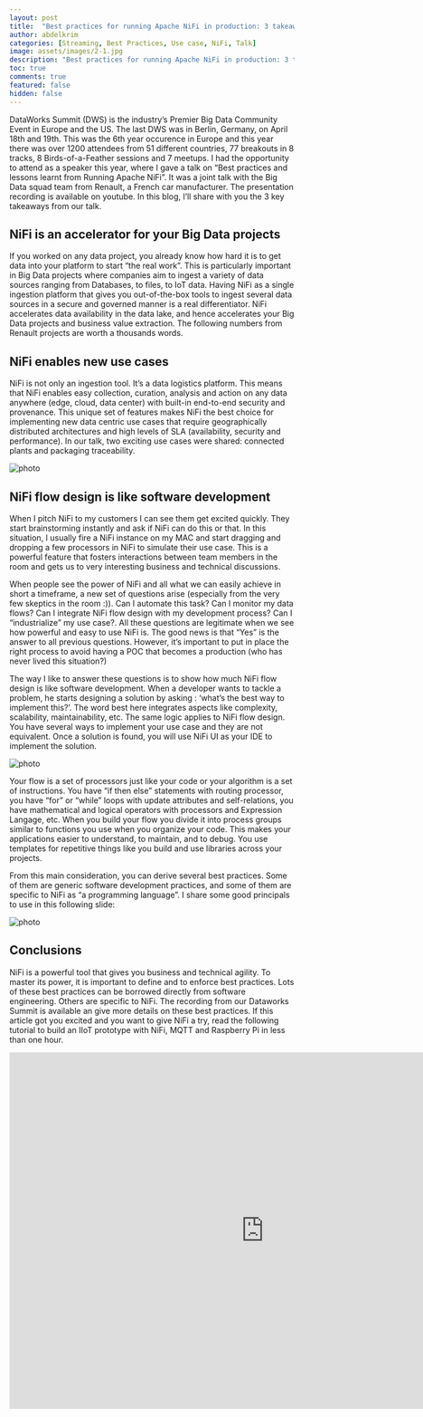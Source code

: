```yaml
---
layout: post
title:  "Best practices for running Apache NiFi in production: 3 takeaways from real world projects"
author: abdelkrim
categories: [Streaming, Best Practices, Use case, NiFi, Talk]
image: assets/images/2-1.jpg
description: "Best practices for running Apache NiFi in production: 3 takeaways from real world projects"
toc: true
comments: true
featured: false
hidden: false
---
```

DataWorks Summit (DWS) is the industry’s Premier Big Data Community Event in Europe and the US. The last DWS was in Berlin, Germany, on April 18th and 19th. This was the 6th year occurence in Europe and this year there was over 1200 attendees from 51 different countries, 77 breakouts in 8 tracks, 8 Birds-of-a-Feather sessions and 7 meetups. I had the opportunity to attend as a speaker this year, where I gave a talk on “Best practices and lessons learnt from Running Apache NiFi”. It was a joint talk with the Big Data squad team from Renault, a French car manufacturer. The presentation recording is available on youtube. In this blog, I’ll share with you the 3 key takeaways from our talk.

## NiFi is an accelerator for your Big Data projects

If you worked on any data project, you already know how hard it is to get data into your platform to start “the real work”. This is particularly important in Big Data projects where companies aim to ingest a variety of data sources ranging from Databases, to files, to IoT data. Having NiFi as a single ingestion platform that gives you out-of-the-box tools to ingest several data sources in a secure and governed manner is a real differentiator. NiFi accelerates data availability in the data lake, and hence accelerates your Big Data projects and business value extraction. The following numbers from Renault projects are worth a thousands words.

## NiFi enables new use cases

NiFi is not only an ingestion tool. It’s a data logistics platform. This means that NiFi enables easy collection, curation, analysis and action on any data anywhere (edge, cloud, data center) with built-in end-to-end security and provenance. This unique set of features makes NiFi the best choice for implementing new data centric use cases that require geographically distributed architectures and high levels of SLA (availability, security and performance). In our talk, two exciting use cases were shared: connected plants and packaging traceability.

![photo]({{site.baseurl}}/assets/images/2-2.png)

## NiFi flow design is like software development

When I pitch NiFi to my customers I can see them get excited quickly. They start brainstorming instantly and ask if NiFi can do this or that. In this situation, I usually fire a NiFi instance on my MAC and start dragging and dropping a few processors in NiFi to simulate their use case. This is a powerful feature that fosters interactions between team members in the room and gets us to very interesting business and technical discussions.

When people see the power of NiFi and all what we can easily achieve in short a timeframe, a new set of questions arise (especially from the very few skeptics in the room :)). Can I automate this task? Can I monitor my data flows? Can I integrate NiFi flow design with my development process? Can I “industrialize” my use case?. All these questions are legitimate when we see how powerful and easy to use NiFi is. The good news is that “Yes” is the answer to all previous questions. However, it’s important to put in place the right process to avoid having a POC that becomes a production (who has never lived this situation?)

The way I like to answer these questions is to show how much NiFi flow design is like software development. When a developer wants to tackle a problem, he starts designing a solution by asking : ‘what’s the best way to implement this?’. The word best here integrates aspects like complexity, scalability, maintainability, etc. The same logic applies to NiFi flow design. You have several ways to implement your use case and they are not equivalent. Once a solution is found, you will use NiFi UI as your IDE to implement the solution.

![photo]({{site.baseurl}}/assets/images/2-3.png)


Your flow is a set of processors just like your code or your algorithm is a set of instructions. You have “if then else” statements with routing processor, you have “for” or “while” loops with update attributes and self-relations, you have mathematical and logical operators with processors and Expression Langage, etc. When you build your flow you divide it into process groups similar to functions you use when you organize your code. This makes your applications easier to understand, to maintain, and to debug. You use templates for repetitive things like you build and use libraries across your projects.

From this main consideration, you can derive several best practices. Some of them are generic software development practices, and some of them are specific to NiFi as “a programming language”. I share some good principals to use in this following slide:

![photo]({{site.baseurl}}/assets/images/2-4.png)

## Conclusions

NiFi is a powerful tool that gives you business and technical agility. To master its power, it is important to define and to enforce best practices. Lots of these best practices can be borrowed directly from software engineering. Others are specific to NiFi. The recording from our Dataworks Summit is available an give more details on these best practices. If this article got you excited and you want to give NiFi a try, read the following tutorial to build an IIoT prototype with NiFi, MQTT and Raspberry Pi in less than one hour.

<iframe width="900" height="630" src="https://www.youtube.com/embed/rF7FV8cCYIc" frameborder="0" allow="accelerometer; autoplay; encrypted-media; gyroscope; picture-in-picture" allowfullscreen></iframe>
